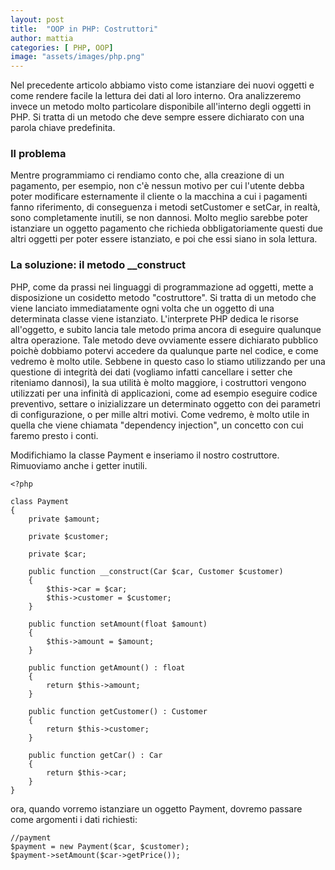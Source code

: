 ```yaml
---
layout: post
title:  "OOP in PHP: Costruttori"
author: mattia
categories: [ PHP, OOP]
image: "assets/images/php.png"
---
```


Nel precedente articolo abbiamo visto come istanziare dei nuovi oggetti e come rendere facile la lettura dei dati al loro interno. Ora analizzeremo invece un metodo molto particolare disponibile all'interno degli oggetti in PHP. Si tratta di un metodo che deve sempre essere dichiarato con una parola chiave predefinita.


### Il problema


Mentre programmiamo ci rendiamo conto che, alla creazione di un pagamento, per esempio, non c'è nessun motivo per cui l'utente debba poter modificare esternamente il cliente o la macchina a cui i pagamenti fanno riferimento, di conseguenza i metodi setCustomer e setCar, in realtà, sono completamente inutili, se non dannosi. Molto meglio sarebbe poter istanziare un oggetto pagamento che richieda obbligatoriamente questi due altri oggetti per poter essere istanziato, e poi che essi siano in sola lettura.

### La soluzione: il metodo __construct


PHP, come da prassi nei linguaggi di programmazione ad oggetti, mette a disposizione un cosidetto metodo "costruttore". Si tratta di un metodo che viene lanciato immediatamente ogni volta che un oggetto di una determinata classe viene istanziato. L'interprete PHP dedica le risorse all'oggetto, e subito lancia tale metodo prima ancora di eseguire qualunque altra operazione. Tale metodo deve ovviamente essere dichiarato pubblico poichè dobbiamo potervi accedere da qualunque parte nel codice, e come vedremo è molto utile. Sebbene in questo caso lo stiamo utilizzando per una questione di integrità dei dati (vogliamo infatti cancellare i setter che riteniamo dannosi), la sua utilità è molto maggiore, i costruttori vengono utilizzati per una infinità di applicazioni, come ad esempio eseguire codice preventivo, settare o inizializzare un determinato oggetto con dei parametri di configurazione, o per mille altri motivi. Come vedremo, è molto utile in quella che viene chiamata "dependency injection", un concetto con cui faremo presto i conti.

Modifichiamo la classe Payment e inseriamo il nostro costruttore. Rimuoviamo anche i getter inutili.

```
<?php

class Payment
{
    private $amount;

    private $customer;

    private $car;

    public function __construct(Car $car, Customer $customer)
    {
        $this->car = $car;
        $this->customer = $customer;
    }

    public function setAmount(float $amount)
    {
        $this->amount = $amount;
    }

    public function getAmount() : float
    {
        return $this->amount;
    }

    public function getCustomer() : Customer
    {
        return $this->customer;
    }

    public function getCar() : Car
    {
        return $this->car;
    }
}
```

ora, quando vorremo istanziare un oggetto Payment, dovremo passare come argomenti i dati richiesti:

```
//payment
$payment = new Payment($car, $customer);
$payment->setAmount($car->getPrice());
```
